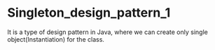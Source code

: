 # Singleton_design_pattern_1
It is a type of design pattern in Java, where we can create only single object(Instantiation)  for the class.
